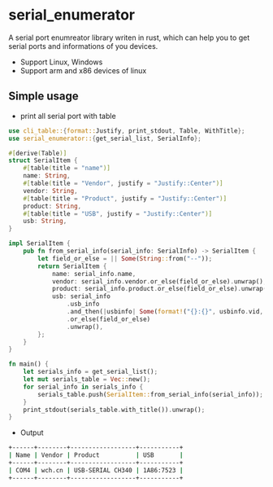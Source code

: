 # serial_enumerator

A serial port enumreator library writen in rust, which can help you to get serial ports and informations of you devices.

* Support Linux, Windows
* Support arm and x86 devices of linux

## Simple usage

* print all serial port with table
```rust
use cli_table::{format::Justify, print_stdout, Table, WithTitle};
use serial_enumerator::{get_serial_list, SerialInfo};

#[derive(Table)]
struct SerialItem {
    #[table(title = "name")]
    name: String,
    #[table(title = "Vendor", justify = "Justify::Center")]
    vendor: String,
    #[table(title = "Product", justify = "Justify::Center")]
    product: String,
    #[table(title = "USB", justify = "Justify::Center")]
    usb: String,
}

impl SerialItem {
    pub fn from_serial_info(serial_info: SerialInfo) -> SerialItem {
        let field_or_else = || Some(String::from("--"));
        return SerialItem {
            name: serial_info.name,
            vendor: serial_info.vendor.or_else(field_or_else).unwrap(),
            product: serial_info.product.or_else(field_or_else).unwrap(),
            usb: serial_info
                .usb_info
                .and_then(|usbinfo| Some(format!("{}:{}", usbinfo.vid, usbinfo.pid)))
                .or_else(field_or_else)
                .unwrap(),
        };
    }
}

fn main() {
    let serials_info = get_serial_list();
    let mut serials_table = Vec::new();
    for serial_info in serials_info {
        serials_table.push(SerialItem::from_serial_info(serial_info));
    }
    print_stdout(serials_table.with_title()).unwrap();
}

```

* Output
```bash
+------+--------+------------------+-----------+
| Name | Vendor | Product          | USB       |
+------+--------+------------------+-----------+
| COM4 | wch.cn | USB-SERIAL CH340 | 1A86:7523 |
+------+--------+------------------+-----------+
```